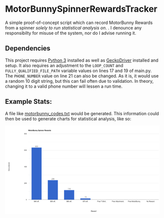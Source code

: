 # MotorBunnySpinnerRewardsTracker
A simple proof-of-concept script which can record MotorBunny Rewards from a spinner *solely to run statistical analysis on*. . I denounce any responsibilty for misuse of the system, nor do I advise running it.

## Dependencies
This project requires [Python 3](https://www.python.org/downloads/) installed as well as [GeckoDriver](https://github.com/mozilla/geckodriver/releases) installed and setup. It also requires an adjustment to the `LOOP_COUNT` and `FULLY_QUALIFIED_FILE_PATH` variable values on lines 17 and 19 of main.py. The `PHONE_NUMBER` value on line 21 can also be changed. As it is, it would use a random 10 digit string, but this can fail often due to validation. In theory, changing it to a valid phone number will lessen a run time.

## Example Stats:

A file like [motorbunny_codes.txt](Resources/motorbunny_codes.txt) would be generated. This information could then be used to generate charts for statistical analysis, like so:

<img src="Resources/MotorBunny.png"/>
